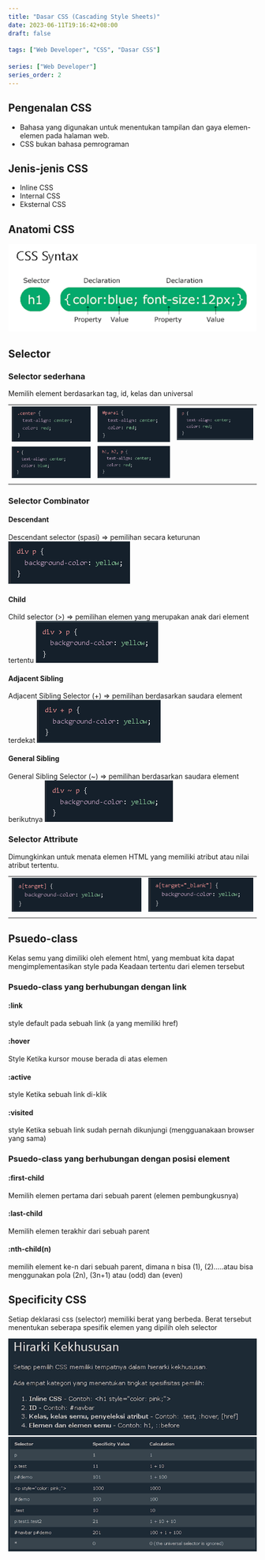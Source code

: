 ```yaml
---
title: "Dasar CSS (Cascading Style Sheets)"
date: 2023-06-11T19:16:42+08:00
draft: false

tags: ["Web Developer", "CSS", "Dasar CSS"]

series: ["Web Developer"]
series_order: 2
---
```


## Pengenalan CSS

- Bahasa yang digunakan untuk menentukan tampilan dan gaya elemen-elemen pada
  halaman web.
- CSS bukan bahasa pemrograman

## Jenis-jenis CSS

- Inline CSS
- Internal CSS
- Eksternal CSS

## Anatomi CSS

![CSS Anatomy](img/cssanatomy.png)

## Selector

### Selector sederhana

Memilih element berdasarkan tag, id, kelas dan universal

|                                  |                                  |                                  |
| -------------------------------- | -------------------------------- | -------------------------------- |
| ![Selector 1](img/selector1.png) | ![Selector 2](img/selector2.png) | ![Selector 3](img/selector3.png) |
| ![Selector 4](img/selector4.png) | ![Selector 5](img/selector5.png) |                                  |
|                                  |                                  |                                  |

### Selector Combinator

#### Descendant

Descendant selector (spasi) => pemilihan secara keturunan
![Descendant Selector](img/descendant_selector.png)

#### Child

Child selector (>) => pemilihan elemen yang merupakan anak dari element tertentu
![Child Selector](img/child_selector.png)

#### Adjacent Sibling

Adjacent Sibling Selector (+) => pemilihan berdasarkan saudara element terdekat
![Adjacent Sibling](img/adjancent_selector.png)

#### General Sibling

General Sibling Selector (~) => pemilihan berdasarkan saudara element berikutnya
![General Sibling](img/general_sibling.png)

### Selector Attribute

Dimungkinkan untuk menata elemen HTML yang memiliki atribut atau nilai atribut
tertentu.

|                                                   |                                                  |
| ------------------------------------------------- | ------------------------------------------------ |
| ![Attribut Selector ](img/attribut_selector1.png) | ![Attribut Selector](img/attribut_selector2.png) |
|                                                   |                                                  |

## Psuedo-class

Kelas semu yang dimiliki oleh element html, yang membuat kita dapat
mengimplementasikan style pada Keadaan tertentu dari elemen tersebut

### Psuedo-class yang berhubungan dengan link

#### :link

style default pada sebuah link (a yang memiliki href)

#### :hover

Style Ketika kursor mouse berada di atas elemen

#### :active

style Ketika sebuah link di-klik

#### :visited

style Ketika sebuah link sudah pernah dikunjungi (mengguanakaan browser yang
sama)

### Psuedo-class yang berhubungan dengan posisi element

#### :first-child

Memilih elemen pertama dari sebuah parent (elemen pembungkusnya)

#### :last-child

Memilih elemen terakhir dari sebuah parent

#### :nth-child(n)

memilih element ke-n dari sebuah parent, dimana n bisa (1), (2)…..atau bisa
menggunakan pola (2n), (3n+1) atau (odd) dan (even)

## Specificity CSS

Setiap deklarasi css (selector) memiliki berat yang berbeda. Berat tersebut
menentukan seberapa spesifik elemen yang dipilih oleh selector

![Hirarki Kekhususan 1](img/hirarki_kekhususan1.png)
![Hirarki Kekhususan](img/hirarki_kekhususan2.png)
